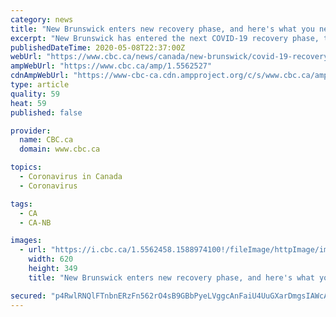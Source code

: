 ```yaml
---
category: news
title: "New Brunswick enters new recovery phase, and here's what you need to know"
excerpt: "New Brunswick has entered the next COVID-19 recovery phase, triggering a new round of loosened restrictions and reopening a large swathe of the economy, Premier Blaine Higgs announced Friday."
publishedDateTime: 2020-05-08T22:37:00Z
webUrl: "https://www.cbc.ca/news/canada/new-brunswick/covid-19-recovery-phase-new-brunswick-1.5562527"
ampWebUrl: "https://www.cbc.ca/amp/1.5562527"
cdnAmpWebUrl: "https://www-cbc-ca.cdn.ampproject.org/c/s/www.cbc.ca/amp/1.5562527"
type: article
quality: 59
heat: 59
published: false

provider:
  name: CBC.ca
  domain: www.cbc.ca

topics:
  - Coronavirus in Canada
  - Coronavirus

tags:
  - CA
  - CA-NB

images:
  - url: "https://i.cbc.ca/1.5562458.1588974100!/fileImage/httpImage/image.jpg_gen/derivatives/16x9_620/blaine-higgs.jpg"
    width: 620
    height: 349
    title: "New Brunswick enters new recovery phase, and here's what you need to know"

secured: "p4RwlRNQlFTnbnERzFn562rO4sB9GBbPyeLVggcAnFaiU4UuGXarDmgsIAWcAtBY3wVSMDAf+2nvLdhTHn5P+NsWCfMQya3qop6USlm4rynVKC/vF1pDd9lI6AHgEY738wdcAA8E2dWtNu6qt+kFTZSoBQ4UaUK0D9Jyj0cfoQH0WELg35wFq8gTwb4nCuGT7wPeyjhzprRIWLO33+fgZ6oHnZKEBumjYuLVcAiRsnLXWPA1MRUgkUqOIERye8uAuyRjoHbMxYAskqpU65fWDOzloG70S9+ZTjR154pwdMlX0BcJzbY7AzA6VJGoVkWF;TRygCl+um1yCCbhYsPk7zw=="
---
```


